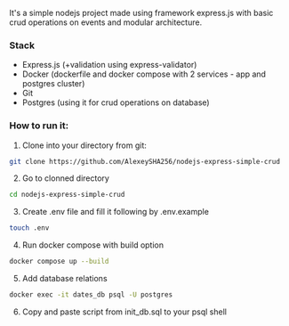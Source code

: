 It's a simple nodejs project made using framework express.js with basic crud operations on events and modular architecture.

### Stack
- Express.js (+validation using express-validator)
- Docker (dockerfile and docker compose with 2 services - app and postgres cluster)
- Git
- Postgres (using it for crud operations on database)


### How to run it:
1. Clone into your directory from git:
  ```bash
  git clone https://github.com/AlexeySHA256/nodejs-express-simple-crud
  ```
2. Go to clonned directory
  ```bash
  cd nodejs-express-simple-crud
  ```
3. Create .env file and fill it following by .env.example
  ```bash
  touch .env
  ```
4. Run docker compose with build option
  ```bash
  docker compose up --build
  ```
5. Add database relations
  ```bash 
  docker exec -it dates_db psql -U postgres
  ```
6. Copy and paste script from init_db.sql to your psql shell
